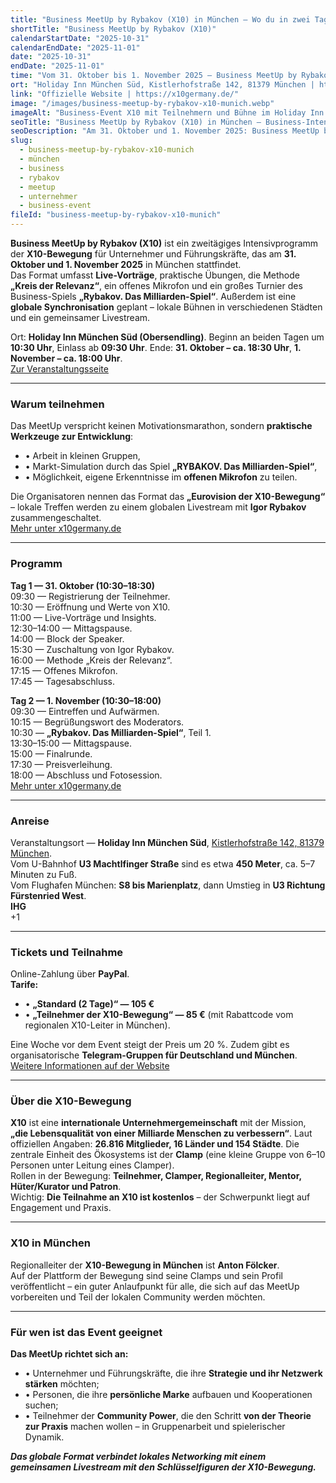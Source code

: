 ```yaml
---
title: "Business MeetUp by Rybakov (X10) in München – Wo du in zwei Tagen Business, Umfeld und Personal Branding stärken kannst"
shortTitle: "Business MeetUp by Rybakov (X10)"
calendarStartDate: "2025-10-31"
calendarEndDate: "2025-11-01"
date: "2025-10-31"
endDate: "2025-11-01"
time: "Vom 31. Oktober bis 1. November 2025 – Business MeetUp by Rybakov (X10) in München"
ort: "Holiday Inn München Süd, Kistlerhofstraße 142, 81379 München | https://maps.app.goo.gl/zN8NQYKmogbHJsEQ6"
link: "Offizielle Website | https://x10germany.de/"
image: "/images/business-meetup-by-rybakov-x10-munich.webp"
imageAlt: "Business-Event X10 mit Teilnehmern und Bühne im Holiday Inn München Süd"
seoTitle: "Business MeetUp by Rybakov (X10) in München – Business-Intensiv 2025"
seoDescription: "Am 31. Oktober und 1. November 2025: Business MeetUp by Rybakov (X10) im Holiday Inn München Süd. Zwei Tage voller Praxis, Spiel und Leadership."
slug:
  - business-meetup-by-rybakov-x10-munich
  - münchen
  - business
  - rybakov
  - meetup
  - unternehmer
  - business-event
fileId: "business-meetup-by-rybakov-x10-munich"
---
```


**Business MeetUp by Rybakov (X10)** ist ein zweitägiges Intensivprogramm der **X10-Bewegung** für Unternehmer und Führungskräfte, das am **31. Oktober und 1. November 2025** in München stattfindet.  
Das Format umfasst **Live-Vorträge**, praktische Übungen, die Methode **„Kreis der Relevanz“**, ein offenes Mikrofon und ein großes Turnier des Business-Spiels **„Rybakov. Das Milliarden-Spiel“**. Außerdem ist eine **globale Synchronisation** geplant – lokale Bühnen in verschiedenen Städten und ein gemeinsamer Livestream.  

Ort: **Holiday Inn München Süd (Obersendling)**. Beginn an beiden Tagen um **10:30 Uhr**, Einlass ab **09:30 Uhr**. Ende: **31. Oktober – ca. 18:30 Uhr**, **1. November – ca. 18:00 Uhr**.  
[Zur Veranstaltungsseite](https://x10germany.de/)

---

### Warum teilnehmen
Das MeetUp verspricht keinen Motivationsmarathon, sondern **praktische Werkzeuge zur Entwicklung**:  
- • Arbeit in kleinen Gruppen,  
- • Markt-Simulation durch das Spiel **„RYBAKOV. Das Milliarden-Spiel“**,  
- • Möglichkeit, eigene Erkenntnisse im **offenen Mikrofon** zu teilen.  

Die Organisatoren nennen das Format das **„Eurovision der X10-Bewegung“** – lokale Treffen werden zu einem globalen Livestream mit **Igor Rybakov** zusammengeschaltet.  
[Mehr unter x10germany.de](https://x10germany.de/)

---

### Programm
**Tag 1 — 31. Oktober (10:30–18:30)**  
09:30 — Registrierung der Teilnehmer.  
10:30 — Eröffnung und Werte von X10.  
11:00 — Live-Vorträge und Insights.  
12:30–14:00 — Mittagspause.  
14:00 — Block der Speaker.  
15:30 — Zuschaltung von Igor Rybakov.  
16:00 — Methode „Kreis der Relevanz“.  
17:15 — Offenes Mikrofon.  
17:45 — Tagesabschluss.  

**Tag 2 — 1. November (10:30–18:00)**  
09:30 — Eintreffen und Aufwärmen.  
10:15 — Begrüßungswort des Moderators.  
10:30 — **„Rybakov. Das Milliarden-Spiel“**, Teil 1.  
13:30–15:00 — Mittagspause.  
15:00 — Finalrunde.  
17:30 — Preisverleihung.  
18:00 — Abschluss und Fotosession.  
[Mehr unter x10germany.de](https://x10germany.de/)

---

### Anreise  

Veranstaltungsort — **Holiday Inn München Süd**, [Kistlerhofstraße 142, 81379 München](https://maps.app.goo.gl/zN8NQYKmogbHJsEQ6).  
Vom U-Bahnhof **U3 Machtlfinger Straße** sind es etwa **450 Meter**, ca. 5–7 Minuten zu Fuß.  
Vom Flughafen München: **S8 bis Marienplatz**, dann Umstieg in **U3 Richtung Fürstenried West**.  
**IHG**  
+1  

---

### Tickets und Teilnahme  

Online-Zahlung über **PayPal**.  
**Tarife:**  
- • **„Standard (2 Tage)“ — 105 €**  
- • **„Teilnehmer der X10-Bewegung“ — 85 €** (mit Rabattcode vom regionalen X10-Leiter in München).  

Eine Woche vor dem Event steigt der Preis um 20 %. Zudem gibt es organisatorische **Telegram-Gruppen für Deutschland und München**.  
[Weitere Informationen auf der Website](https://x10germany.de/#top)  

---

### Über die X10-Bewegung  

**X10** ist eine **internationale Unternehmergemeinschaft** mit der Mission, **„die Lebensqualität von einer Milliarde Menschen zu verbessern“**. Laut offiziellen Angaben: **26.816 Mitglieder, 16 Länder und 154 Städte**. Die zentrale Einheit des Ökosystems ist der **Clamp** (eine kleine Gruppe von 6–10 Personen unter Leitung eines Clamper).  
Rollen in der Bewegung: **Teilnehmer, Clamper, Regionalleiter, Mentor, Hüter/Kurator und Patron**.  
Wichtig: **Die Teilnahme an X10 ist kostenlos** – der Schwerpunkt liegt auf Engagement und Praxis.  

---

### X10 in München  
Regionalleiter der **X10-Bewegung in München** ist **Anton Fölcker**.  
Auf der Plattform der Bewegung sind seine Clamps und sein Profil veröffentlicht – ein guter Anlaufpunkt für alle, die sich auf das MeetUp vorbereiten und Teil der lokalen Community werden möchten.  

---

### Für wen ist das Event geeignet  

**Das MeetUp richtet sich an:**  
- • Unternehmer und Führungskräfte, die ihre **Strategie und ihr Netzwerk stärken** möchten;  
- • Personen, die ihre **persönliche Marke** aufbauen und Kooperationen suchen;  
- • Teilnehmer der **Community Power**, die den Schritt **von der Theorie zur Praxis** machen wollen – in Gruppenarbeit und spielerischer Dynamik.  

_**Das globale Format verbindet lokales Networking mit einem gemeinsamen Livestream mit den Schlüsselfiguren der X10-Bewegung.**_
